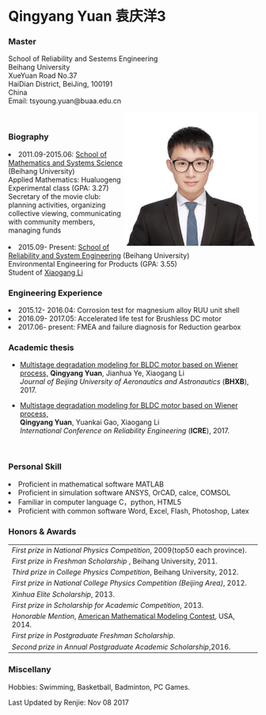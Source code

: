# Qingyang Yuan 袁庆洋3
<html>
	<meta charset="utf-8" />

<div id="table">
<h3>Master</h3>
		<p>School of Reliability and Sestems Engineering<br />Beihang University <br />XueYuan Road No.37 <br />HaiDian District, BeiJing, 100191 <br />China <br />Email: tsyoung.yuan@buaa.edu.cn</p>				
<img src="./1.jpg" border="0" width="270" style="float:right; hight:100;"> <br />
</div>
<div id="biography">
		<h3>Biography</h3>
			<p>
  		<li>2011.09-2015.06: <a href="http://smss.buaa.edu.cn/">School of Mathematics and Systems Science</a> (Beihang University)
  		<br />Applied Mathematics: Hualuogeng Experimental class (GPA: 3.27)
  		<br />Secretary of the movie club: planning activities, organizing collective viewing, communicating with community members, managing funds <br /><br />
  		<li>2015.09- Present: <a href="http://rse.buaa.edu.cn/">School of Reliability and System Engineering</a> (Beihang University)  
	  	<br />Environmental Engineering for Products (GPA: 3.55) <br />Student of 			<a href="http://rse.buaa.edu.cn/teacher/lixiaogang.html">Xiaogang Li</a></li>

<div id="Engineering Experience">
	<h3>Engineering Experience</h3>
    	<li> 2015.12- 2016.04: Corrosion test for magnesium alloy RUU unit shell </li>
   	 <li> 2016.09- 2017.05: Accelerated life test for Brushless DC motor</li>
   	 <li> 2017.06- present: FMEA and failure diagnosis for Reduction gearbox</li>

<div id="publications">
<h3>Academic thesis</h3>
<ul>
  <li> <a href="./papers/BLDC电机温度退化多段维纳过程建模.pdf">Multistage degradation modeling for BLDC motor based on Wiener process,</a>
    <b>Qingyang Yuan</b>, Jianhua Ye, Xiaogang Li<br />
    <em>Journal of Beijing University of Aeronautics and Astronautics</em> (<b>BHXB</b>), 2017. <br />
    <p style="margin-top:3px"></p>
  </li>
   <li>
    <a href="./papers/Multistage degradation modeling for BLDC motor based on Wiener process(RE04).pdf">Multistage degradation modeling for BLDC motor based on Wiener process,<br /></a>
     <b>Qingyang Yuan</b>, Yuankai Gao, Xiaogang Li<br />
    <em>International Conference on Reliability Engineering</em> (<b>ICRE</b>), 2017. <br />
    <p style="margin-top:3px"></p>
  </li>
    <br />
</ul>

<div id="skill">
<h3>Personal Skill</h3>
    <li> Proficient in mathematical software MATLAB</li>
    <li> Proficient in simulation software ANSYS, OrCAD, calce, COMSOL</li>
    <li> Familiar in computer language C，python, HTML5</li>
    <li> Proficient with common software Word, Excel, Flash, Photoshop, Latex</li>

<div id="awards">
<h3>Honors & Awards</h3>
<table>
	<tbody>
		<tr><td><i>First prize in National Physics Competition</i>, 2009(top50 each province).</td></tr>
		<tr><td><I>First prize in Freshman Scholarship</I> , Beihang University, 2011.</td></tr>
		<tr><td><I>Third prize in College Physics Competition</I>,  Beihang University, 2012.</td></tr>
	    	<tr><td><I>First prize in National College Physics Competition (Beijing Area)</I>, 2012.</td></tr>
	    	<tr><td><I>Xinhua Elite Scholarship</I>, 2013.</td></tr>
		<tr><td><I>First prize in Scholarship for Academic Competition</I>, 2013.</td></tr>
		<tr><td><I>Honorable Mention</I>, <a href="http://www.comap.com/">American Mathematical Modeling Contest</a>, USA, 2014.</td></tr>
		<tr><td><I>First prize in Postgraduate Freshman Scholarship</I>.</td></tr>
		<tr><td><I>Second prize in Annual Postgraduate Academic Scholarship</I>,2016.</td></tr>
	</tbody>
</table>

<div id="habbits">
<h3>Miscellany</h3>
<p>Hobbies: Swimming, Basketball, Badminton, PC Games.</p>
<p>Last Updated by Renjie: Nov 08 2017</p>

